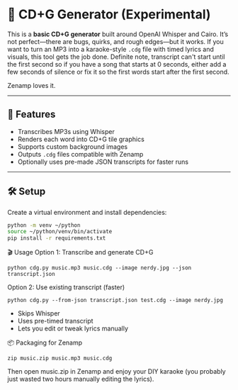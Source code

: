 # 🎤 CD+G Generator (Experimental)

This is a **basic CD+G generator** built around OpenAI Whisper and Cairo. It’s not perfect—there are bugs, quirks, and rough edges—but it works. If you want to turn an MP3 into a karaoke-style `.cdg` file with timed lyrics and visuals, this tool gets the job done.  Definite note, transcript can't start until the first second so if you have a song that starts at 0 seconds, either add a few seconds of silence or fix it so the first words start after the first second.

Zenamp loves it.

---

## 🚀 Features

- Transcribes MP3s using Whisper
- Renders each word into CD+G tile graphics
- Supports custom background images
- Outputs `.cdg` files compatible with Zenamp
- Optionally uses pre-made JSON transcripts for faster runs

---

## 🛠️ Setup

Create a virtual environment and install dependencies:

```bash
python -m venv ~/python
source ~/python/venv/bin/activate
pip install -r requirements.txt
```

🎬 Usage
Option 1: Transcribe and generate CD+G

```
python cdg.py music.mp3 music.cdg --image nerdy.jpg --json transcript.json
```

Option 2: Use existing transcript (faster)

```
python cdg.py --from-json transcript.json test.cdg --image nerdy.jpg
```

* Skips Whisper
* Uses pre-timed transcript
* Lets you edit or tweak lyrics manually

📦 Packaging for Zenamp

```
zip music.zip music.mp3 music.cdg
```

Then open music.zip in Zenamp and enjoy your DIY karaoke (you probably just wasted two hours manually editing the lyrics).


